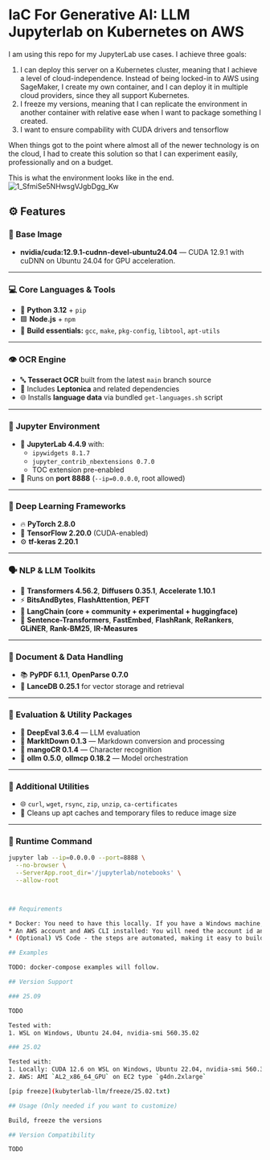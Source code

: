# IaC For Generative AI: LLM Jupyterlab on Kubernetes on AWS

I am using this repo for my JupyterLab use cases. I achieve three goals:

1. I can deploy this server on a Kubernetes cluster, meaning that I achieve a level of cloud-independence. Instead of being locked-in to AWS using SageMaker, I create my own container, and I can deploy it in multiple cloud providers, since they all support Kubernetes.
2. I freeze my versions, meaning that I can replicate the environment in another container with relative ease when I want to package something I created.
3. I want to ensure compability with CUDA drivers and tensorflow

When things got to the point where almost all of the newer technology is on the cloud, I had to create this solution so that I can experiment easily, professionally and on a budget.

This is what the environment looks like in the end.
![1_SfmiSe5NHwsgVJgbDgg_Kw](https://github.com/user-attachments/assets/3566e9a5-30e6-4871-80b3-e527cd72a1c4)

## ⚙️ Features

### 🧱 Base Image
- **nvidia/cuda:12.9.1-cudnn-devel-ubuntu24.04** — CUDA 12.9.1 with cuDNN on Ubuntu 24.04 for GPU acceleration.

---

### 💻 Core Languages & Tools
- 🐍 **Python 3.12** + `pip`
- 🟩 **Node.js** + `npm`
- 🧰 **Build essentials:** `gcc`, `make`, `pkg-config`, `libtool`, `apt-utils`

---

### 👁️ OCR Engine
- 🔤 **Tesseract OCR** built from the latest `main` branch source
- 🧩 Includes **Leptonica** and related dependencies
- 🌐 Installs **language data** via bundled `get-languages.sh` script

---

### 📓 Jupyter Environment
- 🧪 **JupyterLab 4.4.9** with:
  - `ipywidgets 8.1.7`
  - `jupyter_contrib_nbextensions 0.7.0`
  - TOC extension pre-enabled
- 📡 Runs on **port 8888** (`--ip=0.0.0.0`, root allowed)

---

### 🧠 Deep Learning Frameworks
- 🔥 **PyTorch 2.8.0**
- 🧬 **TensorFlow 2.20.0** (CUDA-enabled)
- ⚙️ **tf-keras 2.20.1**

---

### 🗣️ NLP & LLM Toolkits
- 🤖 **Transformers 4.56.2**, **Diffusers 0.35.1**, **Accelerate 1.10.1**
- ⚡ **BitsAndBytes**, **FlashAttention**, **PEFT**
- 🧩 **LangChain (core + community + experimental + huggingface)**
- 🧠 **Sentence-Transformers**, **FastEmbed**, **FlashRank**, **ReRankers**, **GLiNER**, **Rank-BM25**, **IR-Measures**

---

### 📄 Document & Data Handling
- 📚 **PyPDF 6.1.1**, **OpenParse 0.7.0**
- 🧮 **LanceDB 0.25.1** for vector storage and retrieval

---

### 🧪 Evaluation & Utility Packages
- 🧭 **DeepEval 3.6.4** — LLM evaluation
- 📝 **MarkItDown 0.1.3** — Markdown conversion and processing
- 🔡 **mangoCR 0.1.4** — Character recognition
- 🧩 **ollm 0.5.0**, **ollmcp 0.18.2** — Model orchestration

---

### 🧰 Additional Utilities
- 🌐 `curl`, `wget`, `rsync`, `zip`, `unzip`, `ca-certificates`
- 🧹 Cleans up apt caches and temporary files to reduce image size

---

### 🚀 Runtime Command
```bash
jupyter lab --ip=0.0.0.0 --port=8888 \
  --no-browser \
  --ServerApp.root_dir='/jupyterlab/notebooks' \
  --allow-root



## Requirements

* Docker: You need to have this locally. If you have a Windows machine, you will also need WSL 2 running to be able to run the Linux containers.
* An AWS account and AWS CLI installed: You will need the account id and the account secret to login, push an image, and finally to deploy on Kubernetes on AWS. Alternatively, use Google, Azure, or Exoscale, basically any provider that has Kubernetes support. Alternatively, if you run it locally, you can use this with NVIDIA Graphics adapters.
* (Optional) VS Code - the steps are automated, making it easy to build and push the required image.

## Examples

TODO: docker-compose examples will follow.

## Version Support

### 25.09

TODO

Tested with:
1. WSL on Windows, Ubuntu 24.04, nvidia-smi 560.35.02

### 25.02

Tested with:
1. Locally: CUDA 12.6 on WSL on Windows, Ubuntu 22.04, nvidia-smi 560.35.02
2. AWS: AMI `AL2_x86_64_GPU` on EC2 type `g4dn.2xlarge`

[pip freeze](kubyterlab-llm/freeze/25.02.txt)

## Usage (Only needed if you want to customize)

Build, freeze the versions

## Version Compatibility

TODO